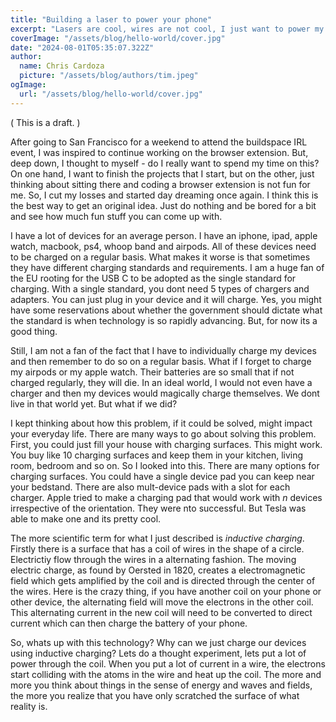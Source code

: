 ```yaml
---
title: "Building a laser to power your phone"
excerpt: "Lasers are cool, wires are not cool, I just want to power my phone"
coverImage: "/assets/blog/hello-world/cover.jpg"
date: "2024-08-01T05:35:07.322Z"
author:
  name: Chris Cardoza
  picture: "/assets/blog/authors/tim.jpeg"
ogImage:
  url: "/assets/blog/hello-world/cover.jpg"
---
```


( This is a draft. )

After going to San Francisco for a weekend to attend the buildspace IRL event, I was inspired to continue working on the browser extension. But, deep down, I thought to myself - do I really want to spend my time on this? On one hand, I want to finish the projects that I start, but on the other, just thinking about sitting there and coding a browser extension is not fun for me. So, I cut my losses and started day dreaming once again. I think this is the best way to get an original idea. Just do nothing and be bored for a bit and see how much fun stuff you can come up with.

I have a lot of devices for an average person. I have an iphone, ipad, apple watch, macbook, ps4, whoop band and airpods. All of these devices need to be charged on a regular basis. What makes it worse is that sometimes they have different charging standards and requirements. I am a huge fan of the EU rooting for the USB C to be adopted as the single standard for charging. With a single standard, you dont need 5 types of chargers and adapters. You can just plug in your device and it will charge. Yes, you might have some reservations about whether the government should dictate what the standard is when technology is so rapidly advancing. But, for now its a good thing.

Still, I am not a fan of the fact that I have to individually charge my devices and then remember to do so on a regular basis. What if I forget to charge my airpods or my apple watch. Their batteries are so small that if not charged regularly, they will die. In an ideal world, I would not even have a charger and then my devices would magically charge themselves. We dont live in that world yet. But what if we did?

I kept thinking about how this problem, if it could be solved, might impact your everyday life. There are many ways to go about solving this problem. First, you could just fill your house with charging surfaces. This might work. You buy like 10 charging surfaces and keep them in your kitchen, living room, bedroom and so on. So I looked into this. There are many options for charging surfaces. You could have a single device pad you can keep near your bedstand. There are also mult-device pads with a slot for each charger. Apple tried to make a charging pad that would work with $n$ devices irrespective of the orientation. They were nto successful. But Tesla was able to make one and its pretty cool.

The more scientific term for what I just described is _inductive charging_. Firstly there is a surface that has a coil of wires in the shape of a circle. Electrictiy flow through the wires in a alternating fashion. The moving electric charge, as found by Oersted in 1820, creates a electromagnetic field which gets amplified by the coil and is directed through the center of the wires. Here is the crazy thing, if you have another coil on your phone or other device, the alternating field will move the electrons in the other coil. This alternating current in the new coil will need to be converted to direct current which can then charge the battery of your phone.

So, whats up with this technology? Why can we just charge our devices using inductive charging? Lets do a thought experiment, lets put a lot of power through the coil. When you put a lot of current in a wire, the electrons start colliding with the atoms in the wire and heat up the coil. The more and more you think about things in the sense of energy and waves and fields, the more you realize that you have only scratched the surface of what reality is.

